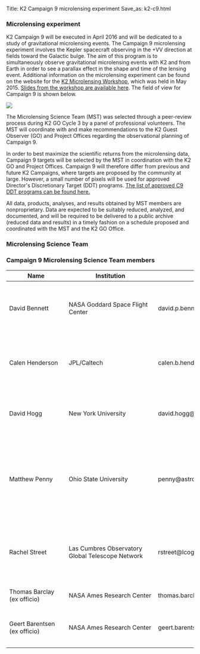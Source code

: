 Title: K2 Campaign 9 microlensing experiment
Save_as: k2-c9.html

### Microlensing experiment

K2 Campaign 9 will be executed in April 2016 and will be dedicated to
a study of gravitational microlensing events. The Campaign 9
microlensing experiment involves the Kepler spacecraft observing in
the +VV direction at fields toward the Galactic bulge. The aim of this
program is to simultaneously observe gravitational microlensing events
with K2 and from Earth in order to see a parallax effect in the shape
and time of the lensing event. Additional information on the
microlensing experiment can be found on the website for the
[K2 Microlensing Workshop](http://keplerscience.arc.nasa.gov/K2MicrolensingWorkshop/),
which was held in May 2015.
[Slides from the workshop are available here](https://www.dropbox.com/sh/by07zmun9e9m7l7/AABvWyEtYOpRbxLVDqvLsgKRa?dl=0).
The field of view for Campaign 9 is shown below.

<img class="img-responsive" style="max-width:57%;" src="http://keplerscience.arc.nasa.gov/K2/images/Field9/field9-final.png">


The Microlensing Science Team (MST) was selected through a peer-review process during K2 GO Cycle 3 by a panel of professional volunteers.  The MST will coordinate with and make recommendations to the K2 Guest Observer (GO) and Project Offices regarding the observational planning of Campaign 9.

In order to best maximize the scientific returns from the microlensing
data, Campaign 9 targets will be selected by the MST in coordination
with the K2 GO and Project Offices. Campaign 9 will therefore differ
from previous and future K2 Campaigns, where targets are proposed by
the community at large. However, a small number of pixels will be
used for approved Director's Discretionary Target (DDT) programs.  [The
list of approved C9 DDT programs can be found here.](http://keplerscience.arc.nasa.gov/k2-approved-programs.html#campaign-9)

All data, products, analyses, and results obtained by MST members are nonproprietary. Data are expected to be suitably reduced, analyzed, and documented, and will be required to be delivered to a public archive (reduced data and results) in a timely fashion on a schedule proposed and coordinated with the MST and the K2 GO Office.

### Microlensing Science Team

<div class="panel panel-primary">
  <div class="panel-heading">
    <h3 class="panel-title">Campaign 9 Microlensing Science Team members</h3>
  </div>
  <div class="panel-body">

<table class="table table-striped table-hover">

  <thead>
    <tr>
    <th>Name </th>
	<th>Institution</th>
	<th>Email</th>
      <th>Title</th>
    </tr>
  </thead>
  
  <tdata>

  <tr>
 <td style="min-width: 9em;">
David Bennett
</td>
  <td style="min-width: 14em;">
NASA Goddard Space Flight Center
</td>
<td style="min-width: 18em;">
david.p.bennett@nasa.gov
</td>
  <td>
K2 Microlensing Campaign Photometry and Light Curve Analysis
</td>
  <td>
<a href="data/campaigns/c9/GO9058_Bennett.pdf" class="btn
      btn-primary btn-xs"><i class="fa fa-download fa-margin"></i>
      abstract</a>
  </td>
  </tr>

<tr>
<td>
Calen Henderson
</td>
<td>
JPL/Caltech
</td>
<td>
calen.b.henderson@jpl.nasa.gov
</td>
  <td>
High-resolution Near-infrared Follow-up of K2 Microlensing Systems
</td>
  <td>
<a href="data/campaigns/c9/GO9064_Henderson.pdf" class="btn
      btn-primary btn-xs"><i class="fa fa-download fa-margin"></i>
      abstract</a>
  </td>
  </tr>

<tr>
<td>
David Hogg
</td>
<td>
New York University
</td>
<td>
david.hogg@nyu.edu
</td>
  <td>
Ultra-precise photometry in crowded fields: A self-calibration approach
</td>
  <td>
<a href="data/campaigns/c9/GO9067_Hogg.pdf" class="btn
      btn-primary btn-xs"><i class="fa fa-download fa-margin"></i>
      abstract</a>
  </td>
  </tr>

<tr>
<td>
Matthew Penny
</td>
<td>
Ohio State University
</td>
<td>
penny@astronomy.ohio-state.edu
</td>
  <td>
Free-Floating and Bound Planet Mass Measurements with K2: Ground- and Space-Based Photometry, Event Detection and Modeling
</td>
  <td>
<a href="data/campaigns/c9/GO9047_Penny.pdf" class="btn
      btn-primary btn-xs"><i class="fa fa-download fa-margin"></i>
      abstract</a>
  </td>
  </tr>

<tr>
<td>
Rachel Street
</td>
<td>
Las Cumbres Observatory Global Telescope Network
</td>
<td>
rstreet@lcogt.net
</td>
  <td>
A Coordinated Approach to K2/Campaign 9: Microlensing Data Reduction and Analysis.
</td>
  <td>
<a href="data/campaigns/c9/GO9078_Street.pdf" class="btn
      btn-primary btn-xs"><i class="fa fa-download fa-margin"></i>
      abstract</a>
  </td>
  </tr>

  
  <tr>
 <td style="min-width: 9em;">
Thomas Barclay (ex officio)
</td>
  <td style="min-width: 14em;">
NASA Ames Research Center
</td>
<td style="min-width: 18em;">
thomas.barclay@nasa.gov
</td>
  <td>
K2 Guest Observer Office Director
</td>
  <td>
  </td>
  </tr>

 <tr>
 <td style="min-width: 9em;">
Geert Barentsen (ex officio)
</td>
  <td style="min-width: 14em;">
NASA Ames Research Center
</td>
<td style="min-width: 18em;">
geert.barentsen@nasa.gov
</td>
  <td>
K2 Microlensing Experiment Lead Support Scientist
</td>
  <td>
  </td>
  </tr>


  </tdata>
</table>

  </div>
  </div>
